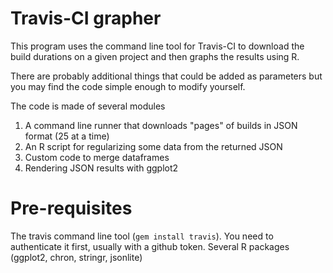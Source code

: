 Travis-CI grapher
==========

This program uses the command line tool for Travis-CI to download the build durations on a given project
and then graphs the results using R.

There are probably additional things that could be added as parameters but you may find the code simple enough to modify
yourself.

The code is made of several modules
1) A command line runner that downloads "pages" of builds in JSON format (25 at a time)
2) An R script for regularizing some data from the returned JSON
3) Custom code to merge dataframes
4) Rendering JSON results with ggplot2


Pre-requisites
=============

The travis command line tool (`gem install travis`). You need to authenticate it first, usually with a github token.
Several R packages (ggplot2, chron, stringr, jsonlite)
